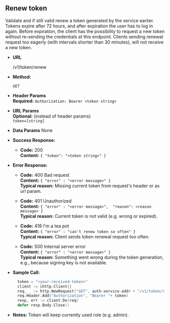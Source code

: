 **Renew token**
----
  Validate and if still valid renew a token generated by the service earlier. Tokens expire after 72 hours, and after expiration the user has to log in again. Before expiration, the client has the possibility to request a new token without re-sending the credentials at this endpoint.
  Clients sending renewal request too eagerly (with intervals shorter than 30 minutes), will not receive a new token.

* **URL**

  /v1/token/renew

* **Method:**

  `GET`

* **Header Params** <br />
  **Required:**
  `Authorization: Bearer <token string>`

* **URL Params** <br />
  **Optional:** (instead of header params) <br />
  `token=[string]`

* **Data Params**
  None

* **Success Response:**

  * **Code:** 200 <br />
    **Content:** `{ "token": "<token string>" }`

* **Error Response:**

  * **Code:** 400 Bad request <br />
    **Content:** `{ "error" : "<error message>" }` <br />
    **Typical reason:** Missing current token from request's header or as url param.

  * **Code:** 401 Unauthorized <br />
    **Content:** `{ "error" : "<error message>",  "reason": <reason message> }` <br />
    **Typical reason:** Current token is not valid (e.g. wrong or expired).

  * **Code:** 418 I'm a tea pot <br />
    **Content:** `{ "error" : "can't renew token so often" }` <br />
    **Typical reason:** Client sends token renewal request too often.

  * **Code:** 500 Internal server error <br />
    **Content:** `{ "error" : "<error message>" }` <br />
    **Typical reason:** Something went wrong during the token generation, e.g., because signing key is not available.

* **Sample Call:**

  ```go
    token = "<your-received-token>"
    client := &http.Client{}
    req, _ := http.NewRequest("GET", auth-service-addr + "/v1/token/renew", nil)
    req.Header.Add("Authorization", "Bearer "+ token)
    resp, err := client.Do(req)
    defer resp.Body.Close()
  ```
* **Notes:**
  Token will keep currently used role (e.g. admin).